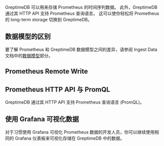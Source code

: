 GreptimeDB 可以用来存储 Prometheus 的时间序列数据。
此外，GreptimeDB 通过其 HTTP API 支持 Prometheus 查询语言。
这可以使你轻松将 Prometheus 的 long-term storage 切换到 GreptimeDB。

## 数据模型的区别

要了解 Prometheus 和 GreptimeDB 数据模型之间的差异，请参阅 Ingest Data 文档中的[数据模型](/user-guide/ingest-data/for-observerbility/prometheus.md#data-model)部分。

## Prometheus Remote Write

<InjectContent id="remote-write" content={props.children}/>

## Prometheus HTTP API 与 PromQL

GreptimeDB 通过其 HTTP API 支持 Prometheus 查询语言 (PromQL)。
<InjectContent id="promql" content={props.children}/>

## 使用 Grafana 可视化数据

对于习惯使用 Grafana 可视化 Prometheus 数据的开发人员，你可以继续使用相同的 Grafana 仪表板来可视化存储在 GreptimeDB 中的数据。
<InjectContent id="grafana" content={props.children}/>

